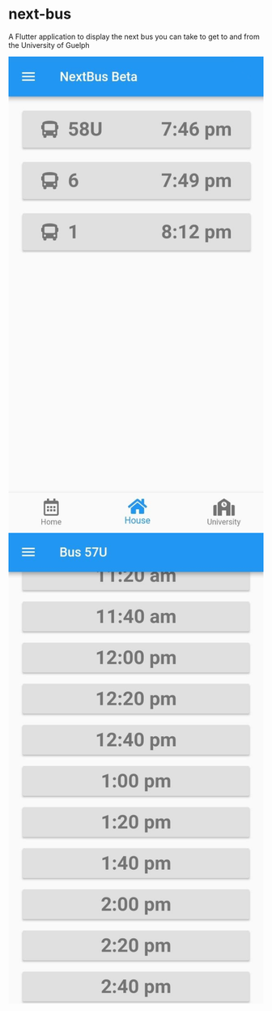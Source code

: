 # next-bus
A Flutter application to display the next bus you can take to get to and from the University of Guelph

![NextBus_1](https://github.com/ThomasAR/next-bus/blob/master/NextBus_1.png?raw=true)
![NextBus_2](https://github.com/ThomasAR/next-bus/blob/master/NextBus_2.png?raw=true)
